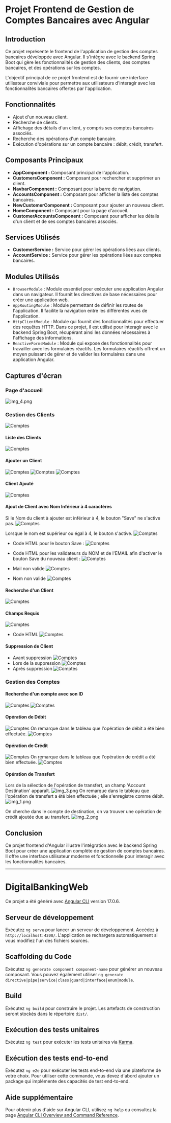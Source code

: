 # Projet Frontend de Gestion de Comptes Bancaires avec Angular

## Introduction

Ce projet représente le frontend de l'application de gestion des comptes bancaires développée avec Angular. Il s'intègre avec le backend Spring Boot qui gère les fonctionnalités de gestion des clients, des comptes bancaires, et des opérations sur les comptes.

L'objectif principal de ce projet frontend est de fournir une interface utilisateur conviviale pour permettre aux utilisateurs d'interagir avec les fonctionnalités bancaires offertes par l'application.

## Fonctionnalités

- Ajout d'un nouveau client.
- Recherche de clients.
- Affichage des détails d'un client, y compris ses comptes bancaires associés.
- Recherche des opérations d'un compte bancaire.
- Exécution d'opérations sur un compte bancaire : débit, crédit, transfert.

## Composants Principaux

- **AppComponent :** Composant principal de l'application.
- **CustomersComponent :** Composant pour rechercher et supprimer un client.
- **NavbarComponent :** Composant pour la barre de navigation.
- **AccountsComponent :** Composant pour afficher la liste des comptes bancaires.
- **NewCustomerComponent :** Composant pour ajouter un nouveau client.
- **HomeComponent :** Composant pour la page d'accueil.
- **CustomerAccountsComponent :** Composant pour afficher les détails d'un client et de ses comptes bancaires associés.

## Services Utilisés

- **CustomerService :** Service pour gérer les opérations liées aux clients.
- **AccountService :** Service pour gérer les opérations liées aux comptes bancaires.

## Modules Utilisés

- `BrowserModule` : Module essentiel pour exécuter une application Angular dans un navigateur. Il fournit les directives de base nécessaires pour créer une application web.
- `AppRoutingModule` : Module permettant de définir les routes de l'application. Il facilite la navigation entre les différentes vues de l'application.
- `HttpClientModule` : Module qui fournit des fonctionnalités pour effectuer des requêtes HTTP. Dans ce projet, il est utilisé pour interagir avec le backend Spring Boot, récupérant ainsi les données nécessaires à l'affichage des informations.
- `ReactiveFormsModule` : Module qui expose des fonctionnalités pour travailler avec les formulaires réactifs. Les formulaires réactifs offrent un moyen puissant de gérer et de valider les formulaires dans une application Angular.

## Captures d'écran

### Page d'accueil

![img_4.png](CAPTURES/img.png)

### Gestion des Clients
![Comptes](CAPTURES/search_addCustomer.png)

#### Liste des Clients
![Comptes](CAPTURES/1.png)

#### Ajouter un Client
![Comptes](CAPTURES/addNewCust.png)
![Comptes](CAPTURES/ADD.png)
![Comptes](CAPTURES/savingCustomer.png)

#### Client Ajouté
![Comptes](CAPTURES/tableSavedCusto.png)

#### Ajout de Client avec Nom Inférieur à 4 caractères
Si le Nom du client à ajouter est inférieur à 4, le bouton "Save" ne s'active pas.
![Comptes](CAPTURES/NomInf4_2.png)

Lorsque le nom est supérieur ou égal à 4, le bouton s'active.
![Comptes](CAPTURES/activatedButton.png)

- Code HTML pour le bouton Save :
  ![Comptes](CAPTURES/ActivevalideBtn.png)

- Code HTML pour les validateurs du NOM et de l'EMAIL afin d'activer le bouton Save du nouveau client :
  ![Comptes](CAPTURES/NomInf4.png)

- Mail non valide
  ![Comptes](CAPTURES/MailNotValid.png)

- Nom non valide
  ![Comptes](CAPTURES/NameContians4Charac.png)

#### Recherche d'un Client
![Comptes](CAPTURES/search.png)

#### Champs Requis
![Comptes](CAPTURES/IsRequired.png)

- Code HTML
  ![Comptes](CAPTURES/errors.png)

#### Suppression de Client
- Avant suppression
  ![Comptes](CAPTURES/AVANT.png)
- Lors de la suppression
  ![Comptes](CAPTURES/AVANT1.png)
- Après suppression
  ![Comptes](CAPTURES/1.png)

### Gestion des Comptes
#### Recherche d'un compte avec son ID
![Comptes](CAPTURES/searchAccount.png)
![Comptes](CAPTURES/searchAcc2.png)

#### Opération de Débit
![Comptes](CAPTURES/debit1.png)
On remarque dans le tableau que l'opération de débit a été bien effectuée.
![Comptes](CAPTURES/debit2.png)

#### Opération de Crédit
![Comptes](CAPTURES/credit1.png)
On remarque dans le tableau que l'opération de crédit a été bien effectuée.
![Comptes](CAPTURES/credit2.png)

#### Opération de Transfert
Lors de la sélection de l'opération de transfert, un champ 'Account Destination' apparaît.
![img_3.png](CAPTURES/trans2.png)
On remarque dans le tableau que l'opération de transfert a été bien effectuée ; elle s'enregistre comme débit.
![img_1.png](CAPTURES/trans.png)

On cherche dans le compte de destination, on va trouver une opération de crédit ajoutée due au transfert.
![img_2.png](CAPTURES/trans1.png)

## Conclusion

Ce projet frontend d'Angular illustre l'intégration avec le backend Spring Boot pour créer une application complète de gestion de comptes bancaires. Il offre une interface utilisateur moderne et fonctionnelle pour interagir avec les fonctionnalités bancaires.

---

# DigitalBankingWeb

Ce projet a été généré avec [Angular CLI](https://github.com/angular/angular-cli) version 17.0.6.

## Serveur de développement

Exécutez `ng serve` pour lancer un serveur de développement. Accédez à `http://localhost:4200/`. L'application se rechargera automatiquement si vous modifiez l'un des fichiers sources.

## Scaffolding du Code

Exécutez `ng generate component component-name` pour générer un nouveau composant. Vous pouvez également utiliser `ng generate directive|pipe|service|class|guard|interface|enum|module`.

## Build

Exécutez `ng build` pour construire le projet. Les artefacts de construction seront stockés dans le répertoire `dist/`.

## Exécution des tests unitaires

Exécutez `ng test` pour exécuter les tests unitaires via [Karma](https://karma-runner.github.io).

## Exécution des tests end-to-end

Exécutez `ng e2e` pour exécuter les tests end-to-end via une plateforme de votre choix. Pour utiliser cette commande, vous devez d'abord ajouter un package qui implémente des capacités de test end-to-end.

## Aide supplémentaire

Pour obtenir plus d'aide sur Angular CLI, utilisez `ng help` ou consultez la page [Angular CLI Overview and Command Reference](https://angular.io/cli).
